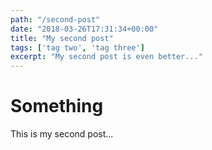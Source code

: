 ```yaml
---
path: "/second-post"
date: "2018-03-26T17:31:34+00:00"
title: "My second post"
tags: ['tag two', 'tag three']
excerpt: "My second post is even better..."
---
```


# Something
This is my second post...
